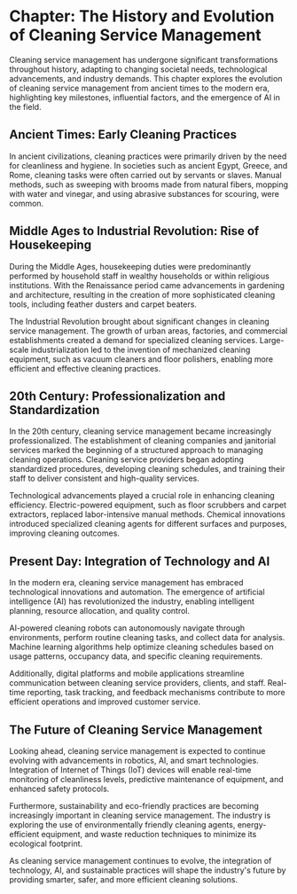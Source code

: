 Chapter: The History and Evolution of Cleaning Service Management
=================================================================

Cleaning service management has undergone significant transformations throughout history, adapting to changing societal needs, technological advancements, and industry demands. This chapter explores the evolution of cleaning service management from ancient times to the modern era, highlighting key milestones, influential factors, and the emergence of AI in the field.

Ancient Times: Early Cleaning Practices
---------------------------------------

In ancient civilizations, cleaning practices were primarily driven by the need for cleanliness and hygiene. In societies such as ancient Egypt, Greece, and Rome, cleaning tasks were often carried out by servants or slaves. Manual methods, such as sweeping with brooms made from natural fibers, mopping with water and vinegar, and using abrasive substances for scouring, were common.

Middle Ages to Industrial Revolution: Rise of Housekeeping
----------------------------------------------------------

During the Middle Ages, housekeeping duties were predominantly performed by household staff in wealthy households or within religious institutions. With the Renaissance period came advancements in gardening and architecture, resulting in the creation of more sophisticated cleaning tools, including feather dusters and carpet beaters.

The Industrial Revolution brought about significant changes in cleaning service management. The growth of urban areas, factories, and commercial establishments created a demand for specialized cleaning services. Large-scale industrialization led to the invention of mechanized cleaning equipment, such as vacuum cleaners and floor polishers, enabling more efficient and effective cleaning practices.

20th Century: Professionalization and Standardization
-----------------------------------------------------

In the 20th century, cleaning service management became increasingly professionalized. The establishment of cleaning companies and janitorial services marked the beginning of a structured approach to managing cleaning operations. Cleaning service providers began adopting standardized procedures, developing cleaning schedules, and training their staff to deliver consistent and high-quality services.

Technological advancements played a crucial role in enhancing cleaning efficiency. Electric-powered equipment, such as floor scrubbers and carpet extractors, replaced labor-intensive manual methods. Chemical innovations introduced specialized cleaning agents for different surfaces and purposes, improving cleaning outcomes.

Present Day: Integration of Technology and AI
---------------------------------------------

In the modern era, cleaning service management has embraced technological innovations and automation. The emergence of artificial intelligence (AI) has revolutionized the industry, enabling intelligent planning, resource allocation, and quality control.

AI-powered cleaning robots can autonomously navigate through environments, perform routine cleaning tasks, and collect data for analysis. Machine learning algorithms help optimize cleaning schedules based on usage patterns, occupancy data, and specific cleaning requirements.

Additionally, digital platforms and mobile applications streamline communication between cleaning service providers, clients, and staff. Real-time reporting, task tracking, and feedback mechanisms contribute to more efficient operations and improved customer service.

The Future of Cleaning Service Management
-----------------------------------------

Looking ahead, cleaning service management is expected to continue evolving with advancements in robotics, AI, and smart technologies. Integration of Internet of Things (IoT) devices will enable real-time monitoring of cleanliness levels, predictive maintenance of equipment, and enhanced safety protocols.

Furthermore, sustainability and eco-friendly practices are becoming increasingly important in cleaning service management. The industry is exploring the use of environmentally friendly cleaning agents, energy-efficient equipment, and waste reduction techniques to minimize its ecological footprint.

As cleaning service management continues to evolve, the integration of technology, AI, and sustainable practices will shape the industry's future by providing smarter, safer, and more efficient cleaning solutions.
